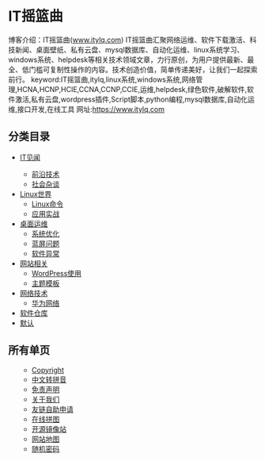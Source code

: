 # IT摇篮曲
博客介绍：IT摇篮曲(www.itylq.com)
IT摇篮曲汇聚网络运维、软件下载激活、科技新闻、桌面壁纸、私有云盘、mysql数据库、自动化运维、linux系统学习、windows系统、helpdesk等相关技术领域文章，力行原创，为用户提供最新、最全、低门槛可复制性操作的内容。技术创造价值，简单传递美好，让我们一起探索前行。
keyword:IT摇篮曲,itylq,linux系统,windows系统,网络管理,HCNA,HCNP,HCIE,CCNA,CCNP,CCIE,运维,helpdesk,绿色软件,破解软件,软件激活,私有云盘,wordpress插件,Script脚本,python编程,mysql数据库,自动化运维,接口开发,在线工具
网址:https://www.itylq.com
                <div class="p-block" id="sitemap-cats">
                    <h2 class="t-lg puock-text">分类目录</h2>
                    <div class="pd-links t-md no-style li-style-line mt20">
                        <ul>
                            	<li class="cat-item cat-item-23"><a href="https://www.itylq.com/index.php/category/itnews/" title="最新前沿IT技术新闻">IT见闻</a>
<ul class='children'>
	<li class="cat-item cat-item-20"><a href="https://www.itylq.com/index.php/category/itnews/techs/" title="IT前沿技术">前沿技术</a>
</li>
	<li class="cat-item cat-item-21"><a href="https://www.itylq.com/index.php/category/itnews/social/" title="社会杂谈">社会杂谈</a>
</li>
</ul>
</li>
	<li class="cat-item cat-item-4"><a href="https://www.itylq.com/index.php/category/linux/" title="centos、ubuntu、redhat系统">Linux世界</a>
<ul class='children'>
	<li class="cat-item cat-item-17"><a href="https://www.itylq.com/index.php/category/linux/commands/" title="Linux命令使用">Linux命令</a>
</li>
	<li class="cat-item cat-item-19"><a href="https://www.itylq.com/index.php/category/linux/practis/" title="Linux应用实战">应用实战</a>
</li>
</ul>
</li>
	<li class="cat-item cat-item-10"><a href="https://www.itylq.com/index.php/category/helpdesk/" title="桌面运维知识">桌面运维</a>
<ul class='children'>
	<li class="cat-item cat-item-15"><a href="https://www.itylq.com/index.php/category/helpdesk/sys/" title="windows系统优化调试">系统优化</a>
</li>
	<li class="cat-item cat-item-14"><a href="https://www.itylq.com/index.php/category/helpdesk/bluescreen/" title="电脑蓝屏问题">蓝屏问题</a>
</li>
	<li class="cat-item cat-item-16"><a href="https://www.itylq.com/index.php/category/helpdesk/sf_bugs/" title="软件安装使用异常或报错">软件异常</a>
</li>
</ul>
</li>
	<li class="cat-item cat-item-24"><a href="https://www.itylq.com/index.php/category/website/" title="wordpress等网站使用技巧技术">网站相关</a>
<ul class='children'>
	<li class="cat-item cat-item-25"><a href="https://www.itylq.com/index.php/category/website/wordpress/" title="WordPress使用技巧">WordPress使用</a>
</li>
	<li class="cat-item cat-item-26"><a href="https://www.itylq.com/index.php/category/website/themes/" title="WordPress主题模板">主题模板</a>
</li>
</ul>
</li>
	<li class="cat-item cat-item-5"><a href="https://www.itylq.com/index.php/category/network/" title="华为、思科、华三网络技术">网络技术</a>
<ul class='children'>
	<li class="cat-item cat-item-6"><a href="https://www.itylq.com/index.php/category/network/hw_network/" title="华为网络、hcna、hcip、hcie">华为网络</a>
</li>
</ul>
</li>
	<li class="cat-item cat-item-11"><a href="https://www.itylq.com/index.php/category/softwares/" title="办公软件、系统软件、优化软件、网络工具">软件仓库</a>
</li>
	<li class="cat-item cat-item-1"><a href="https://www.itylq.com/index.php/category/%e9%bb%98%e8%ae%a4/">默认</a>
</li>
                        </ul>
                    </div>
                </div>
                <div class="p-block" id="sitemap-pages">
                    <h2 class="t-lg puock-text">所有单页</h2>
                    <div class="pd-links t-md no-style li-style-line mt20">
                        <ul class="pl-0">
                            <div class="menu"><ul><li class="page_item page-item-45"><a href="https://www.itylq.com/index.php/copyright/">Copyright</a></li><li class="page_item page-item-440"><a href="https://www.itylq.com/index.php/convert-to-pinyin/">中文转拼音</a></li><li class="page_item page-item-41"><a href="https://www.itylq.com/index.php/privacypolicy/">免责声明</a></li><li class="page_item page-item-40"><a href="https://www.itylq.com/index.php/aboutus/">关于我们</a></li><li class="page_item page-item-6"><a href="https://www.itylq.com/index.php/links-page/">友链自助申请</a></li><li class="page_item page-item-436"><a href="https://www.itylq.com/index.php/pintu-online/">在线拼图</a></li><li class="page_item page-item-432"><a href="https://www.itylq.com/index.php/open-source-mirrors/">开源镜像站</a></li><li class="page_item page-item-43 current_page_item"><a href="https://www.itylq.com/index.php/sitemap/" aria-current="page">网站地图</a></li><li class="page_item page-item-438"><a href="https://www.itylq.com/index.php/random-passwd/">随机密码</a></li></ul></div>                        </ul>
                    </div>
                </div>
                            </div>

